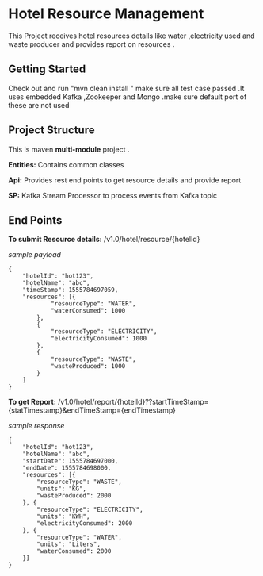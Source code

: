 # Hotel Resource Management 

This Project receives hotel resources details like water ,electricity used and waste producer and provides report on resources .


## Getting Started

Check out and run "mvn clean install " make sure all test case passed .It uses embedded Kafka ,Zookeeper and Mongo .make sure default port of these are not used 

## Project Structure 

This is maven **multi-module** project .


**Entities:** Contains common classes
 
**Api:** Provides rest end points to get resource details and provide report 

**SP:** Kafka Stream Processor to process events from Kafka topic  


## End Points 

**To submit Resource details:**
           /v1.0/hotel/resource/{hotelId}
           
*sample payload*
```
{
	"hotelId": "hot123",
	"hotelName": "abc",
	"timeStamp": 1555784697059,
	"resources": [{
			"resourceType": "WATER",
			"waterConsumed": 1000
		},
		{
			"resourceType": "ELECTRICITY",
			"electricityConsumed": 1000
		},
		{
			"resourceType": "WASTE",
			"wasteProduced": 1000
		}
	]
}
```



**To get Report:**
/v1.0/hotel/report/{hotelId}??startTimeStamp={statTimestamp}&endTimeStamp={endTimestamp}

*sample response*
```
{
	"hotelId": "hot123",
	"hotelName": "abc",
	"startDate": 1555784697000,
	"endDate": 1555784698000,
	"resources": [{
		"resourceType": "WASTE",
		"units": "KG",
		"wasteProduced": 2000
	}, {
		"resourceType": "ELECTRICITY",
		"units": "KWH",
		"electricityConsumed": 2000
	}, {
		"resourceType": "WATER",
		"units": "Liters",
		"waterConsumed": 2000
	}]
}
```


